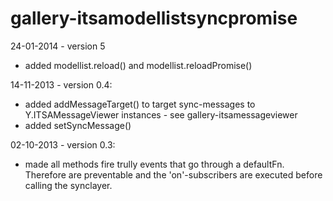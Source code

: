 gallery-itsamodellistsyncpromise
========

24-01-2014 - version 5
* added modellist.reload() and modellist.reloadPromise()

14-11-2013 - version 0.4:
* added addMessageTarget() to target sync-messages to Y.ITSAMessageViewer instances - see gallery-itsamessageviewer
* added setSyncMessage()

02-10-2013 - version 0.3:
* made all methods fire trully events that go through a defaultFn. Therefore are preventable and the 'on'-subscribers are executed before calling the synclayer.